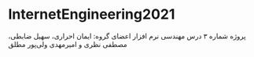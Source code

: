 # InternetEngineering2021

پروژه شماره ۳ درس مهندسی نرم افزار
اعضای گروه: ایمان احراری، سهیل ضابطی، مصطفی نظری و امیرمهدی ولی‌پور مطلق
